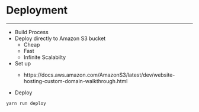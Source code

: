 # Deployment

---

- Build Process
- Deploy directly to Amazon S3 bucket
  * Cheap
  * Fast
  * Infinite Scalabilty
- Set up
  * <p>https://docs.aws.amazon.com/AmazonS3/latest/dev/website-hosting-custom-domain-walkthrough.html</p>
- Deploy

```
yarn run deploy
```

